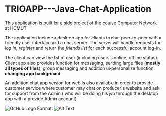 # TRIOAPP---Java-Chat-Application
This application is built for a side project of the course Computer Network at HCMUT

The application include a desktop app for clients to chat peer-to-peer with a friendly user interface and a chat server.
The server will handle requests for *log in, register* and return the *friends list* for each successful account log-in.

The client can view the list of user (including users's online, offline status).
Client app also provides function for messaging, sending large files (**mostly all types of files**), group messaging and addition ui-personalize function: **changing app background**.

An addition chat app version for web is also available in order to provide customer service where customer may chat on producer's website and ask for support from the Admin ( who will be doing his job through the desktop app with a provide Admin account)

![GitHub Logo](/images/logo.png)
Format: ![Alt Text](url)
